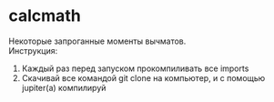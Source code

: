 # calcmath
Некоторые запроганные моменты вычматов.
<br>
Инструкция:
1) Каждый раз перед запуском прокомпиливать все imports
2) Скачивай все командой git clone на компьютер, и с помощью jupiter(а) компилируй
